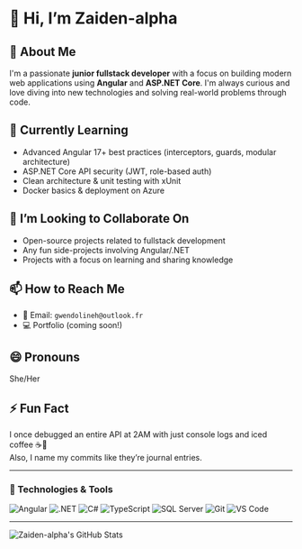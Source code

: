 # 👋 Hi, I’m Zaiden-alpha

## 👀 About Me
I'm a passionate **junior fullstack developer** with a focus on building modern web applications using **Angular** and **ASP.NET Core**. I'm always curious and love diving into new technologies and solving real-world problems through code.

## 🌱 Currently Learning
- Advanced Angular 17+ best practices (interceptors, guards, modular architecture)
- ASP.NET Core API security (JWT, role-based auth)
- Clean architecture & unit testing with xUnit
- Docker basics & deployment on Azure

## 💞️ I’m Looking to Collaborate On
- Open-source projects related to fullstack development
- Any fun side-projects involving Angular/.NET
- Projects with a focus on learning and sharing knowledge

## 📫 How to Reach Me
- 📧 Email: `gwendolineh@outlook.fr`
- 💻 Portfolio (coming soon!)

## 😄 Pronouns
She/Her 

## ⚡ Fun Fact
I once debugged an entire API at 2AM with just console logs and iced coffee ☕🐛  
Also, I name my commits like they’re journal entries.

---

### 🔧 Technologies & Tools

![Angular](https://img.shields.io/badge/-Angular-red?style=flat-square&logo=angular)
![.NET](https://img.shields.io/badge/-.NET-blueviolet?style=flat-square&logo=dotnet)
![C#](https://img.shields.io/badge/-C%23-239120?style=flat-square&logo=c-sharp)
![TypeScript](https://img.shields.io/badge/-TypeScript-007ACC?style=flat-square&logo=typescript)
![SQL Server](https://img.shields.io/badge/-SQL%20Server-CC2927?style=flat-square&logo=microsoft-sql-server)
![Git](https://img.shields.io/badge/-Git-F05032?style=flat-square&logo=git)
![VS Code](https://img.shields.io/badge/-VS%20Code-007ACC?style=flat-square&logo=visual-studio-code)

---

<!-- Optional GitHub Stats -->
![Zaiden-alpha's GitHub Stats](https://github-readme-stats.vercel.app/api?username=Zaiden-alpha&show_icons=true&theme=radical)

